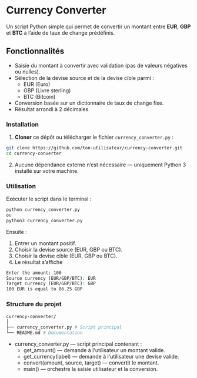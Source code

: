 # Currency Converter

Un script Python simple qui permet de convertir un montant entre **EUR**, **GBP** et **BTC** à l’aide de taux de change prédéfinis.

## Fonctionnalités

- Saisie du montant à convertir avec validation (pas de valeurs négatives ou nulles).
- Sélection de la devise source et de la devise cible parmi :
  - EUR (Euro)
  - GBP (Livre sterling)
  - BTC (Bitcoin)
- Conversion basée sur un dictionnaire de taux de change fixe.
- Résultat arrondi à 2 décimales.

### Installation

1. **Cloner** ce dépôt ou télécharger le fichier `currency_converter.py` :

```bash
git clone https://github.com/ton-utilisateur/currency-converter.git
cd currency-converter
```

2. Aucune dépendance externe n’est nécessaire — uniquement Python 3 installé sur votre machine.

### Utilisation

Exécuter le script dans le terminal :

```bash
python currency_converter.py
ou
python3 currency_converter.py
```

Ensuite :

1. Entrer un montant positif.
2. Choisir la devise source (EUR, GBP ou BTC).
3. Choisir la devise cible (EUR, GBP ou BTC).
4. Le résultat s’affiche

```bash
Enter the amount: 100
Source currency (EUR/GBP/BTC): EUR
Target currency (EUR/GBP/BTC): GBP
100 EUR is equal to 86.25 GBP
```

### Structure du projet

```bash
currency-converter/
│
├── currency_converter.py # Script principal
└── README.md # Documentation
```

- currency_converter.py — script principal contenant :
  - get_amount() — demande à l'utilisateur un montant valide.
  - get_currency(label) — demande à l'utilisateur une devise valide.
  - convert(amount, source, target) — convertit le montant.
  - main() — orchestre la saisie utilisateur et la conversion.
